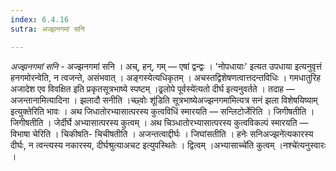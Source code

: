 ```yaml
---
index: 6.4.16
sutra: अज्झनगमां सनि

---
```

_अज्झनगमां सनि_ - अज्झनगमां सनि । अच्, हन्, गम् —  एषां द्वन्द्वः । 'नोपधायाः' इत्यत उपधाया इत्यनुवृत्तं हनगमोरन्वेति, न त्वजन्ते, असंभवात् । अङ्गस्येत्यधिकृतम् । अचस्तद्विशेषणत्वात्तदन्तविधिः । गमधातुरिह अजादेश एव विवक्षित इति प्रकृतसूत्रभाष्ये स्पष्टम् ।ढ्रलोपे पूर्वस्ये॑त्यतो दीर्घ इत्यनुवर्तते । तदाह —  अजन्तानामित्यादिना । झलादौ सनीति ।च्छ्वोः शू॑डिति सूत्रभाष्येअज्झनगमा॑मित्यत्र सनं झला विशेषयिष्याम् इत्युक्तेरिति भावः । अथ जिधातोरभ्यासात्परस्य कुत्वविधिं स्मारयति —  सन्लिटोर्जेरिति । जिगीषतीति । जिगीषतीति । जेर्दीर्घे अभ्यासात्परस्य कुत्वम् । अथ चिञ्धातोरभ्यासात्परस्य कुत्वविकल्पं स्मारयति —  विभाषा चेरिति । चिकीषति- चिचीषतीति । अजन्तत्वाद्दीर्घः । जिघांसतीति । हनेः सनिअज्झने॑त्यकारस्य दीर्घः, न त्वन्त्यस्य नकारस्य, दीर्घश्रुत्याअचट इत्युपस्थितेः । द्वित्वम् ।अभ्यासाच्चे॑ति कुत्वम् ।नश्चे॑त्यनुस्वारः ।